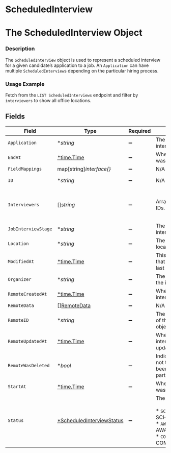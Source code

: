 # ScheduledInterview

# The ScheduledInterview Object
### Description
The `ScheduledInterview` object is used to represent a scheduled interview for a given candidate’s application to a job. An `Application` can have multiple `ScheduledInterview`s depending on the particular hiring process.
### Usage Example
Fetch from the `LIST ScheduledInterviews` endpoint and filter by `interviewers` to show all office locations.


## Fields

| Field                                                                                                                | Type                                                                                                                 | Required                                                                                                             | Description                                                                                                          | Example                                                                                                              |
| -------------------------------------------------------------------------------------------------------------------- | -------------------------------------------------------------------------------------------------------------------- | -------------------------------------------------------------------------------------------------------------------- | -------------------------------------------------------------------------------------------------------------------- | -------------------------------------------------------------------------------------------------------------------- |
| `Application`                                                                                                        | **string*                                                                                                            | :heavy_minus_sign:                                                                                                   | The application being interviewed.                                                                                   | 92e8a369-fffe-430d-b93a-f7e8a16563f1                                                                                 |
| `EndAt`                                                                                                              | [*time.Time](https://pkg.go.dev/time#Time)                                                                           | :heavy_minus_sign:                                                                                                   | When the interview was ended.                                                                                        | 2021-10-15T02:00:00Z                                                                                                 |
| `FieldMappings`                                                                                                      | map[string]*interface{}*                                                                                             | :heavy_minus_sign:                                                                                                   | N/A                                                                                                                  | [object Object]                                                                                                      |
| `ID`                                                                                                                 | **string*                                                                                                            | :heavy_minus_sign:                                                                                                   | N/A                                                                                                                  | b8faf072-98b9-4445-8a9a-6b4950efca19                                                                                 |
| `Interviewers`                                                                                                       | []*string*                                                                                                           | :heavy_minus_sign:                                                                                                   | Array of `RemoteUser` IDs.                                                                                           | f9813dd5-e70b-484c-91d8-00acd6065b07,89a86fcf-d540-4e6b-ac3d-ce07c4ec9b3c                                            |
| `JobInterviewStage`                                                                                                  | **string*                                                                                                            | :heavy_minus_sign:                                                                                                   | The stage of the interview.                                                                                          | 2f7adb59-3fe6-4b5b-aef6-563f72bd13dc                                                                                 |
| `Location`                                                                                                           | **string*                                                                                                            | :heavy_minus_sign:                                                                                                   | The interview's location.                                                                                            | Embarcadero Center 2                                                                                                 |
| `ModifiedAt`                                                                                                         | [*time.Time](https://pkg.go.dev/time#Time)                                                                           | :heavy_minus_sign:                                                                                                   | This is the datetime that this object was last updated by Merge                                                      | 2021-10-16T00:00:00Z                                                                                                 |
| `Organizer`                                                                                                          | **string*                                                                                                            | :heavy_minus_sign:                                                                                                   | The user organizing the interview.                                                                                   | 52bf9b5e-0beb-4f6f-8a72-cd4dca7ca633                                                                                 |
| `RemoteCreatedAt`                                                                                                    | [*time.Time](https://pkg.go.dev/time#Time)                                                                           | :heavy_minus_sign:                                                                                                   | When the third party's interview was created.                                                                        | 2021-10-15T00:00:00Z                                                                                                 |
| `RemoteData`                                                                                                         | [][RemoteData](../../models/shared/remotedata.md)                                                                    | :heavy_minus_sign:                                                                                                   | N/A                                                                                                                  | [object Object]                                                                                                      |
| `RemoteID`                                                                                                           | **string*                                                                                                            | :heavy_minus_sign:                                                                                                   | The third-party API ID of the matching object.                                                                       | 3                                                                                                                    |
| `RemoteUpdatedAt`                                                                                                    | [*time.Time](https://pkg.go.dev/time#Time)                                                                           | :heavy_minus_sign:                                                                                                   | When the third party's interview was updated.                                                                        | 2021-10-15T00:00:00Z                                                                                                 |
| `RemoteWasDeleted`                                                                                                   | **bool*                                                                                                              | :heavy_minus_sign:                                                                                                   | Indicates whether or not this object has been deleted by third party webhooks.                                       |                                                                                                                      |
| `StartAt`                                                                                                            | [*time.Time](https://pkg.go.dev/time#Time)                                                                           | :heavy_minus_sign:                                                                                                   | When the interview was started.                                                                                      | 2021-10-15T00:00:00Z                                                                                                 |
| `Status`                                                                                                             | [*ScheduledInterviewStatus](../../models/shared/scheduledinterviewstatus.md)                                         | :heavy_minus_sign:                                                                                                   | The interview's status.<br/><br/>* `SCHEDULED` - SCHEDULED<br/>* `AWAITING_FEEDBACK` - AWAITING_FEEDBACK<br/>* `COMPLETE` - COMPLETE | SCHEDULED                                                                                                            |